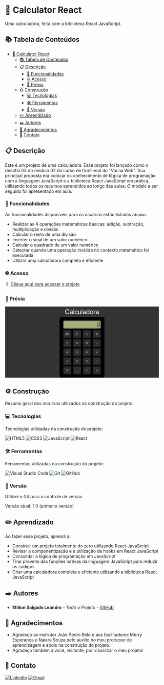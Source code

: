 # 🧮 Calculator React

Uma calculadora, feita com a biblioteca React JavaScript.

## 📚 Tabela de Conteúdos

- [🧮 Calculator React](#-calculator-react)
  - [📚 Tabela de Conteúdos](#-tabela-de-conteúdos)
  - [📋 Descrição](#-descrição)
    - [🚀 Funcionalidades](#-funcionalidades)
    - [🌐 Acesso](#-acesso)
    - [📸 Prévia](#-prévia)
  - [⚙️ Construção](#️-construção)
    - [💻 Tecnologias](#-tecnologias)
    - [🛠️ Ferramentas](#️-ferramentas)
    - [📌 Versão](#-versão)
  - [✏️ Aprendizado](#️-aprendizado)
  - [✒️ Autores](#️-autores)
  - [🎁 Agradecimentos](#-agradecimentos)
  - [📨 Contato](#-contato)

## 📋 Descrição

Este é um projeto de uma calculadora.
Esse projeto foi lançado como o desafio 03 do módulo 02 do curso de front-end do "Vai na Web". Sua principal proposta era colocar os conhecimento de lógica de programação com a linguagem JavaScript e a biblioteca React JavaScript em prática, utilizando todos os recursos aprendidos ao longo das aulas. O modelo a ser seguido foi apresentado em aula.

### 🚀 Funcionalidades

As funcionalidades disponíveis para os usuários estão listadas abaixo:

- Realizar as 4 operações matemáticas básicas: adição, subtração, multiplicação e divisão
- Calcular o resto de uma divisão
- Inverter o sinal de um valor numérico
- Calcular o quadrado de um valor numérico
- Detectar quando uma operação inválida no contexto matemático foi executada
- Utilizar uma calculadora completa e eficiente

### 🌐 Acesso

🖇️ [Clique aqui para acessar o projeto](https://milton-salgado.github.io/calculator-react/)

### 📸 Prévia
<div align="center">
  <img src="./assets/../src/assets/images/desktop-index.png">
</div>


## ⚙️ Construção

Resumo geral dos recursos utilizados na construção do projeto.

### 💻 Tecnologias

Tecnologias utilizadas na construção do projeto:

![HTML5](https://img.shields.io/badge/html5-%23E34F26.svg?style=for-the-badge&logo=html5&logoColor=white)
![CSS3](https://img.shields.io/badge/css3-%231572B6.svg?style=for-the-badge&logo=css3&logoColor=white)
![JavaScript](https://img.shields.io/badge/javascript-%23323330.svg?style=for-the-badge&logo=javascript&logoColor=%23F7DF1E)
![React](https://img.shields.io/badge/react-%2320232a.svg?style=for-the-badge&logo=react&logoColor=%2361DAFB)

### 🛠️ Ferramentas

Ferramentas utilizadas na construção do projeto:

![Visual Studio Code](https://img.shields.io/badge/Visual%20Studio%20Code-0078d7.svg?style=for-the-badge&logo=visual-studio-code&logoColor=white)
![Git](https://img.shields.io/badge/git-%23F05033.svg?style=for-the-badge&logo=git&logoColor=white)
![GitHub](https://img.shields.io/badge/github-%23121011.svg?style=for-the-badge&logo=github&logoColor=white)

### 📌 Versão

Utilizei o Git para o controle de versão. 

Versão atual: 1.0 (primeira versão)

## ✏️ Aprendizado

Ao fazer esse projeto, aprendi a:

- Construir um projeto totalmente do zero utilizando React JavaScript
- Revisar a componentização e a utilização de hooks em React JavaScript
- Consolidar a lógica de programação em JavaScript
- Tirar proveito das funções nativas da linguagem JavaScript para reduzir os códigos
- Criar uma calculadora completa e eficiente utilizando a biblioteca React JavaScript

## ✒️ Autores

* **Milton Salgado Leandro** - *Todo o Projeto* - [GitHub](https://github.com/milton-salgado)

## 🎁 Agradecimentos

* Agradeço ao instrutor João Pedro Belo e aos facilitadores Merry Esperança e Naiara Souza pelo auxílio no meu processo de aprendizagem e apoio na construção do projeto.
* Agradeço também a você, visitante, por visualizar o meu projeto!

## 📨 Contato

[![LinkedIn](https://img.shields.io/badge/linkedin-%230077B5.svg?style=for-the-badge&logo=linkedin&logoColor=white)](www.linkedin.com/in/milton-salgado-leandro)
[![Gmail](https://img.shields.io/badge/Gmail-D14836?style=for-the-badge&logo=gmail&logoColor=white)](mailto:miltonsalgadoleandro@gmail.com)